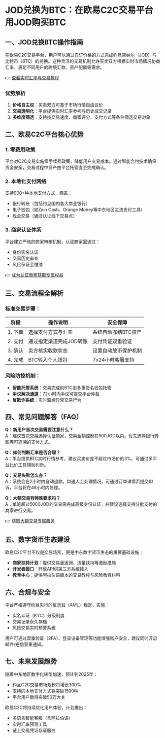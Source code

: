 # JOD兑换为BTC：在欧易C2C交易平台用JOD购买BTC

## 一、JOD兑换BTC操作指南

在欧易C2C交易平台，用户可以通过自订价格的方式完成约旦第纳尔（JOD）与比特币（BTC）的兑换。这种灵活的交易机制允许买卖双方根据实时市场情况协商汇率，满足不同用户的跨境汇款、资产配置等需求。

👉 [查看实时汇率与交易教程](https://bit.ly/okx_welcome)

### 优势解析
1. **价格自主权**：买卖双方可基于市场行情自由议价
2. **交易透明化**：平台提供实时汇率参考与历史成交记录
3. **多维度筛选**：支持按交易速度、商家评分、支付方式等条件筛选交易对象

## 二、欧易C2C平台核心优势

### 1. 零费用政策
平台对C2C交易实施零手续费政策，降低用户交易成本。通过智能合约技术确保资金安全，交易过程中资产由平台托管直至完成确认。

### 2. 本地化支付网络
支持900+种本地支付方式，涵盖：
- 银行转账（包括约旦国内各大商业银行）
- 电子钱包（如Zain Cash、Orange Money等中东地区主流支付工具）
- 现金交易（通过认证线下交易点）

### 3. 商家认证体系
平台建立严格的商家审核机制，认证商家需通过：
- 身份实名认证
- 交易历史审查
- 风险保证金缴纳

👉 [成为认证商家获取专属权益](https://bit.ly/okx_welcome)

## 三、交易流程全解析

### 标准交易步骤：
| 阶段 | 操作说明 | 安全保障 |
|------|----------|----------|
| 1. 下单 | 选择支付方式与汇率 | 系统自动冻结BTC资产 |
| 2. 支付 | 通过指定渠道完成JOD转账 | 支付凭证双重验证 |
| 3. 确认 | 卖方核实收款状态 | 设置自动放币保护机制 |
| 4. 完成 | BTC转入个人钱包 | 7x24小时客服支持 |

### 风险防控机制：
- **智能托管系统**：交易完成前BTC由多重签名钱包托管
- **争议解决通道**：72小时内争议可提交平台仲裁
- **反欺诈系统**：实时监控异常交易行为

## 四、常见问题解答（FAQ）

**Q：新用户首次交易需要注意什么？**  
A：建议首次交易选择认证商家，交易金额控制在500JOD以内，优先选择银行转账等可追溯的支付方式。

**Q：如何判断汇率是否合理？**  
A：平台提供BTC实时行情参考，建议买卖价差不超过市场价的3%。可通过多平台比价工具辅助判断。

**Q：交易失败怎么办？**  
A：系统会在2小时内自动退款。如遇人工处理情况，可通过订单详情页提交申诉，平台将在48小时内处理。

**Q：大额交易有特殊要求吗？**  
A：单笔超过5000JOD的交易需完成高级身份认证，并建议选择支持分批支付的商家进行交易。

👉 [获取大额交易专属服务](https://bit.ly/okx_welcome)

## 五、数字货币生态建设

欧易C2C平台不仅是交易场所，更是中东数字货币生态的重要基础设施：
- **商家扶持计划**：提供交易量返佣、流量扶持等激励措施
- **开发者接口**：开放API供第三方系统接入
- **教育中心**：提供阿拉伯语版本的交易教程与风险教育材料

## 六、合规与安全

平台严格遵守约旦央行的反洗钱（AML）规定，实施：
- 实名认证（KYC）分级制度
- 交易记录永久存档
- 风险交易实时预警系统

用户可通过双重验证（2FA）、登录设备管理等功能增强账户安全，建议同时开启邮件/短信双重通知。

## 七、未来发展趋势

随着中东地区数字化转型加速，预计到2025年：
- 约旦C2C交易市场规模将增长300%
- 支持的本地支付方式将突破1500种
- 平台用户数将突破50万大关

欧易C2C将持续优化用户体验，计划推出：
- 多语言智能客服（含阿拉伯语）
- 实时汇率预测工具
- 链上交易凭证存证服务
